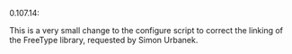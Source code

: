 
0.107.14:

This is a very small change to the configure script to
correct the linking of the FreeType library, requested by
Simon Urbanek.
